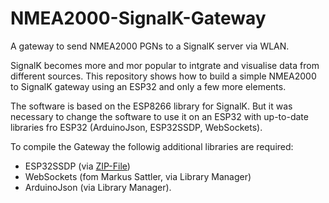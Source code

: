 # NMEA2000-SignalK-Gateway
A gateway to send  NMEA2000 PGNs to a SignalK server via WLAN.

SignalK becomes more and mor popular to intgrate and visualise data from different sources.
This repository shows how to build a simple NMEA2000 to SignalK gateway using an ESP32 and only a few more elements.

The software is based on the ESP8266 library for SignalK. But it was necessary to change the software to use it on an ESP32 with up-to-date libraries fro ESP32 (ArduinoJson, ESP32SSDP, WebSockets).

To compile the Gateway the followig additional libraries are required:

- ESP32SSDP (via [ZIP-File](https://github.com/luc-github/ESP32SSDP))
- WebSockets (fom Markus Sattler, via Library Manager)
- ArduinoJson (via Library Manager).


